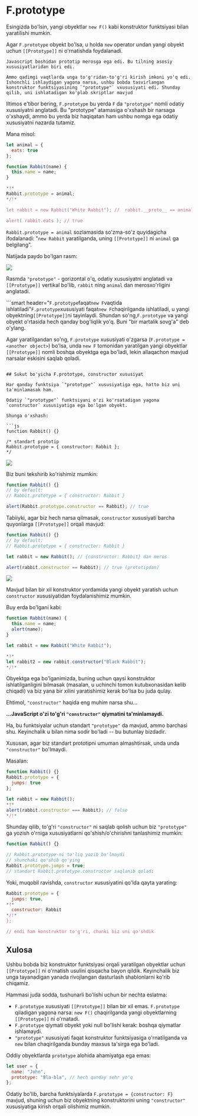 # F.prototype

Esingizda bo'lsin, yangi obyektlar `new F()` kabi konstruktor funktsiyasi bilan yaratilishi mumkin.

Agar `F.prototype` obyekt bo'lsa, u holda `new` operator undan yangi obyekt uchun `[[Prototype]]` ni o'rnatishda foydalanadi.

```smart
Javascript boshidan prototip merosga ega edi. Bu tilning asosiy xususiyatlaridan biri edi.

Ammo qadimgi vaqtlarda unga to'g'ridan-to'g'ri kirish imkoni yo'q edi. Ishonchli ishlaydigan yagona narsa, ushbu bobda tasvirlangan konstruktor funktsiyasining `"prototype"` vxususiyati edi. Shunday qilib, uni ishlatadigan ko'plab skriptlar mavjud
```

Iltimos e'tibor bering, `F.prototype` bu yerda `F` da `"prototype"` nomli odatiy xususiyatni anglatadi. Bu "prototype" atamasiga o'xshash bir narsaga o'xshaydi, ammo bu yerda biz haqiqatan ham ushbu nomga ega odatiy xususiyatni nazarda tutamiz.

Mana misol:

```js run
let animal = {
  eats: true
};

function Rabbit(name) {
  this.name = name;
}

*!*
Rabbit.prototype = animal;
*/!*

let rabbit = new Rabbit("White Rabbit"); //  rabbit.__proto__ == animal

alert( rabbit.eats ); // true
```

`Rabbit.prototype = animal` sozlamasida so'zma-so'z quyidagicha ifodalanadi: "`new Rabbit` yaratilganda, uning `[[Prototype]]` ni `animal` ga belgilang".

Natijada paydo bo'lgan rasm:

![](proto-constructor-animal-rabbit.svg)

Rasmda `"prototype"` - gorizontal o'q, odatiy xususiyatni anglatadi va `[[Prototype]]` vertikal bo'lib, `rabbit` ning `animal` dan merosxo'rligini anglatadi.

```smart header="`F.prototype`faqat`new F`vaqtida ishlatiladi"`F.prototype`xususiyati faqat`new F`chaqirilganda ishlatiladi, u yangi obyektning`[[Prototype]]`ni tayinlaydi. Shundan so'ng,`F.prototype` va yangi obyekt o'rtasida hech qanday bog'liqlik yo'q. Buni "bir martalik sovg'a" deb o'ylang.

Agar yaratilgandan so'ng, `F.prototype` xususiyati o'zgarsa (`F.prototype = <another object>`) bo'lsa, unda `new F` tomonidan yaratilgan yangi obyektlar `[[Prototype]]` nomli boshqa obyektga ega bo'ladi, lekin allaqachon mavjud narsalar eskisini saqlab qoladi.

````

## Sukut bo'yicha F.prototype, constructor xususiyat

Har qanday funktsiya `"prototype"` xususiyatiga ega, hatto biz uni ta'minlamasak ham.

Odatiy `"prototype"` funktsiyani o'zi ko'rsatadigan yagona `constructor` xususiyatiga ega bo'lgan obyekt.

Shunga o'xshash:

```js
function Rabbit() {}

/* standart prototip
Rabbit.prototype = { constructor: Rabbit };
*/
````

![](function-prototype-constructor.svg)

Biz buni tekshirib ko'rishimiz mumkin:

```js run
function Rabbit() {}
// by default:
// Rabbit.prototype = { constructor: Rabbit }

alert(Rabbit.prototype.constructor == Rabbit); // true
```

Tabiiyki, agar biz hech narsa qilmasak, `constructor` xususiyati barcha quyonlarga `[[Prototype]]` orqali mavjud:

```js run
function Rabbit() {}
// by default:
// Rabbit.prototype = { constructor: Rabbit }

let rabbit = new Rabbit(); // {constructor: Rabbit} dan meros

alert(rabbit.constructor == Rabbit); // true (prototipdan)
```

![](rabbit-prototype-constructor.svg)

Mavjud bilan bir xil konstruktor yordamida yangi obyekt yaratish uchun `constructor` xususiyatidan foydalanishimiz mumkin.

Buy erda bo'lgani kabi:

```js run
function Rabbit(name) {
  this.name = name;
  alert(name);
}

let rabbit = new Rabbit("White Rabbit");

*!*
let rabbit2 = new rabbit.constructor("Black Rabbit");
*/!*
```

Obyektga ega bo'lganimizda, buning uchun qaysi konstruktor ishlatilganligini bilmasak (masalan, u uchinchi tomon kutubxonasidan kelib chiqadi) va biz yana bir xilini yaratishimiz kerak bo'lsa bu juda qulay.

Ehtimol, `"constructor"` haqida eng muhim narsa shu...

**...JavaScript o'zi to'g'ri `"constructor"` qiymatini ta'minlamaydi.**

Ha, bu funktsiyalar uchun standart `"prototype"` da mavjud, ammo barchasi shu. Keyinchalik u bilan nima sodir bo'ladi -- bu butunlay bizdadir.

Xususan, agar biz standart prototipni umuman almashtirsak, unda unda `"constructor"` bo'lmaydi.

Masalan:

```js run
function Rabbit() {}
Rabbit.prototype = {
  jumps: true
};

let rabbit = new Rabbit();
*!*
alert(rabbit.constructor === Rabbit); // false
*/!*
```

Shunday qilib, to'g'ri `"constructor"` ni saqlab qolish uchun biz `"prototype"` ga yozish o'rniga xususiyatlarni qo'shish/o'chirishni tanlashimiz mumkin:

```js
function Rabbit() {}

// Rabbit.prototype-ni to'liq yozib bo'lmaydi
// shunchaki qo'shib qo'ying
Rabbit.prototype.jumps = true;
// standart Rabbit.prototype.constructor saqlanib qoladi
```

Yoki, muqobil ravishda, `constructor` xususiyatini qo'lda qayta yarating:

```js
Rabbit.prototype = {
  jumps: true,
*!*
  constructor: Rabbit
*/!*
};

// endi ham konstruktor to'g'ri, chunki biz uni qo'shdik
```

## Xulosa

Ushbu bobda biz konstruktor funktsiyasi orqali yaratilgan obyektlar uchun `[[Prototype]]` ni o'rnatish usulini qisqacha bayon qildik. Keyinchalik biz unga tayanadigan yanada rivojlangan dasturlash shablonlarni ko'rib chiqamiz.

Hammasi juda sodda, tushunarli bo'lishi uchun bir nechta eslatma:

- `F.prototype` xususiyati `[[Prototype]]` bilan bir xil emas. `F.prototype` qiladigan yagona narsa: `new F()` chaqirilganda yangi obyektlarning `[[Prototype]]` ni o'rnatadi.
- `F.prototype` qiymati obyekt yoki null bo'lishi kerak: boshqa qiymatlar ishlamaydi.
- `"prototype"` xususiyati faqat konstruktor funktsiyasiga o'rnatilganda va `new` bilan chaqirilganda bunday maxsus ta'sirga ega bo'ladi.

Oddiy obyektlarda `prototype` alohida ahamiyatga ega emas:

```js
let user = {
  name: "John",
  prototype: "Bla-bla", // hech qanday sehr yo'q
};
```

Odatiy bo'lib, barcha funktsiyalarda `F.prototype = {constructor: F}` mavjud, shuning uchun biz obyektning konstruktorini uning `"constructor"` xususiyatiga kirish orqali olishimiz mumkin.
